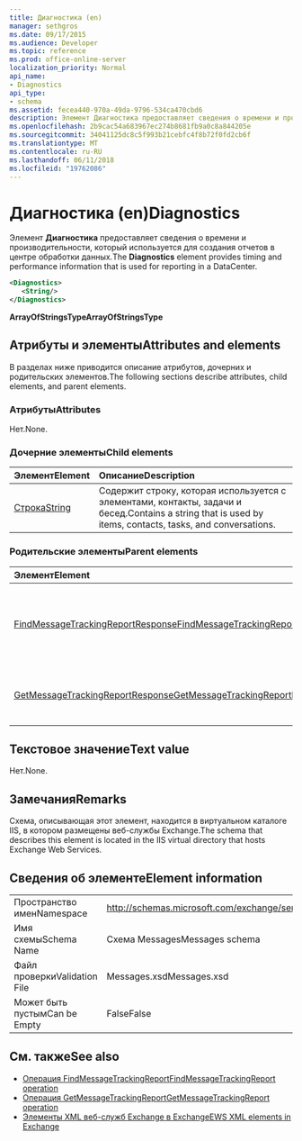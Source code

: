 ```yaml
---
title: Диагностика (en)
manager: sethgros
ms.date: 09/17/2015
ms.audience: Developer
ms.topic: reference
ms.prod: office-online-server
localization_priority: Normal
api_name:
- Diagnostics
api_type:
- schema
ms.assetid: fecea440-970a-49da-9796-534ca470cbd6
description: Элемент Диагностика предоставляет сведения о времени и производительности, который используется для создания отчетов в центре обработки данных.
ms.openlocfilehash: 2b9cac54a683967ec274b8681fb9a0c8a844205e
ms.sourcegitcommit: 34041125dc8c5f993b21cebfc4f8b72f0fd2cb6f
ms.translationtype: MT
ms.contentlocale: ru-RU
ms.lasthandoff: 06/11/2018
ms.locfileid: "19762086"
---
```

# <a name="diagnostics"></a><span data-ttu-id="9e827-103">Диагностика (en)</span><span class="sxs-lookup"><span data-stu-id="9e827-103">Diagnostics</span></span>

<span data-ttu-id="9e827-104">Элемент **Диагностика** предоставляет сведения о времени и производительности, который используется для создания отчетов в центре обработки данных.</span><span class="sxs-lookup"><span data-stu-id="9e827-104">The **Diagnostics** element provides timing and performance information that is used for reporting in a DataCenter.</span></span> 
  
```XML
<Diagnostics>
   <String/>
</Diagnostics>

```

 <span data-ttu-id="9e827-105">**ArrayOfStringsType**</span><span class="sxs-lookup"><span data-stu-id="9e827-105">**ArrayOfStringsType**</span></span>
## <a name="attributes-and-elements"></a><span data-ttu-id="9e827-106">Атрибуты и элементы</span><span class="sxs-lookup"><span data-stu-id="9e827-106">Attributes and elements</span></span>

<span data-ttu-id="9e827-107">В разделах ниже приводится описание атрибутов, дочерних и родительских элементов.</span><span class="sxs-lookup"><span data-stu-id="9e827-107">The following sections describe attributes, child elements, and parent elements.</span></span>
  
### <a name="attributes"></a><span data-ttu-id="9e827-108">Атрибуты</span><span class="sxs-lookup"><span data-stu-id="9e827-108">Attributes</span></span>

<span data-ttu-id="9e827-109">Нет.</span><span class="sxs-lookup"><span data-stu-id="9e827-109">None.</span></span>
  
### <a name="child-elements"></a><span data-ttu-id="9e827-110">Дочерние элементы</span><span class="sxs-lookup"><span data-stu-id="9e827-110">Child elements</span></span>

|<span data-ttu-id="9e827-111">**Элемент**</span><span class="sxs-lookup"><span data-stu-id="9e827-111">**Element**</span></span>|<span data-ttu-id="9e827-112">**Описание**</span><span class="sxs-lookup"><span data-stu-id="9e827-112">**Description**</span></span>|
|:-----|:-----|
|[<span data-ttu-id="9e827-113">Строка</span><span class="sxs-lookup"><span data-stu-id="9e827-113">String</span></span>](string.md) <br/> |<span data-ttu-id="9e827-114">Содержит строку, которая используется с элементами, контакты, задачи и бесед.</span><span class="sxs-lookup"><span data-stu-id="9e827-114">Contains a string that is used by items, contacts, tasks, and conversations.</span></span>  <br/> |
   
### <a name="parent-elements"></a><span data-ttu-id="9e827-115">Родительские элементы</span><span class="sxs-lookup"><span data-stu-id="9e827-115">Parent elements</span></span>

|<span data-ttu-id="9e827-116">**Элемент**</span><span class="sxs-lookup"><span data-stu-id="9e827-116">**Element**</span></span>|<span data-ttu-id="9e827-117">**Описание**</span><span class="sxs-lookup"><span data-stu-id="9e827-117">**Description**</span></span>|
|:-----|:-----|
|[<span data-ttu-id="9e827-118">FindMessageTrackingReportResponse</span><span class="sxs-lookup"><span data-stu-id="9e827-118">FindMessageTrackingReportResponse</span></span>](findmessagetrackingreportresponse.md) <br/> |<span data-ttu-id="9e827-119">Содержит состояние и результат одного запроса [FindMessageTrackingReport операции](findmessagetrackingreport-operation.md) .</span><span class="sxs-lookup"><span data-stu-id="9e827-119">Contains the status and result of a single [FindMessageTrackingReport operation](findmessagetrackingreport-operation.md) request.</span></span>  <br/> |
|[<span data-ttu-id="9e827-120">GetMessageTrackingReportResponse</span><span class="sxs-lookup"><span data-stu-id="9e827-120">GetMessageTrackingReportResponse</span></span>](getmessagetrackingreportresponse.md) <br/> |<span data-ttu-id="9e827-121">Содержит ответ для [операции GetMessageTrackingReport](getmessagetrackingreport-operation.md).</span><span class="sxs-lookup"><span data-stu-id="9e827-121">Contains the response for the [GetMessageTrackingReport operation](getmessagetrackingreport-operation.md).</span></span>  <br/> |
   
## <a name="text-value"></a><span data-ttu-id="9e827-122">Текстовое значение</span><span class="sxs-lookup"><span data-stu-id="9e827-122">Text value</span></span>

<span data-ttu-id="9e827-123">Нет.</span><span class="sxs-lookup"><span data-stu-id="9e827-123">None.</span></span>
  
## <a name="remarks"></a><span data-ttu-id="9e827-124">Замечания</span><span class="sxs-lookup"><span data-stu-id="9e827-124">Remarks</span></span>

<span data-ttu-id="9e827-125">Схема, описывающая этот элемент, находится в виртуальном каталоге IIS, в котором размещены веб-службы Exchange.</span><span class="sxs-lookup"><span data-stu-id="9e827-125">The schema that describes this element is located in the IIS virtual directory that hosts Exchange Web Services.</span></span>
  
## <a name="element-information"></a><span data-ttu-id="9e827-126">Сведения об элементе</span><span class="sxs-lookup"><span data-stu-id="9e827-126">Element information</span></span>

|||
|:-----|:-----|
|<span data-ttu-id="9e827-127">Пространство имен</span><span class="sxs-lookup"><span data-stu-id="9e827-127">Namespace</span></span>  <br/> |http://schemas.microsoft.com/exchange/services/2006/messages  <br/> |
|<span data-ttu-id="9e827-128">Имя схемы</span><span class="sxs-lookup"><span data-stu-id="9e827-128">Schema Name</span></span>  <br/> |<span data-ttu-id="9e827-129">Схема Messages</span><span class="sxs-lookup"><span data-stu-id="9e827-129">Messages schema</span></span>  <br/> |
|<span data-ttu-id="9e827-130">Файл проверки</span><span class="sxs-lookup"><span data-stu-id="9e827-130">Validation File</span></span>  <br/> |<span data-ttu-id="9e827-131">Messages.xsd</span><span class="sxs-lookup"><span data-stu-id="9e827-131">Messages.xsd</span></span>  <br/> |
|<span data-ttu-id="9e827-132">Может быть пустым</span><span class="sxs-lookup"><span data-stu-id="9e827-132">Can be Empty</span></span>  <br/> |<span data-ttu-id="9e827-133">False</span><span class="sxs-lookup"><span data-stu-id="9e827-133">False</span></span>  <br/> |
   
## <a name="see-also"></a><span data-ttu-id="9e827-134">См. также</span><span class="sxs-lookup"><span data-stu-id="9e827-134">See also</span></span>

- [<span data-ttu-id="9e827-135">Операция FindMessageTrackingReport</span><span class="sxs-lookup"><span data-stu-id="9e827-135">FindMessageTrackingReport operation</span></span>](findmessagetrackingreport-operation.md)
- [<span data-ttu-id="9e827-136">Операция GetMessageTrackingReport</span><span class="sxs-lookup"><span data-stu-id="9e827-136">GetMessageTrackingReport operation</span></span>](getmessagetrackingreport-operation.md)
- [<span data-ttu-id="9e827-137">Элементы XML веб-служб Exchange в Exchange</span><span class="sxs-lookup"><span data-stu-id="9e827-137">EWS XML elements in Exchange</span></span>](ews-xml-elements-in-exchange.md)

